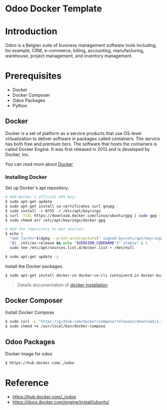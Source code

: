 # Odoo Docker Template


# Introduction
Odoo is a Belgian suite of business management software tools including, for example, CRM, e-commerce, billing, accounting, manufacturing, warehouse, project management, and inventory management.

# Prerequisites
- Docker
- Docker Composer
- Odoo Packages
- Python
  
## Docker
Docker is a set of platform as a service products that use OS-level virtualization to deliver software in packages called containers. The service has both free and premium tiers. The software that hosts the containers is called Docker Engine. It was first released in 2013 and is developed by Docker, Inc.

You can read more about [Docker](https://github.com/gitmehedi/interview/tree/docker)

### Installing Docker

Set up Docker's apt repository.

```bash
# Add Docker's official GPG key:
$ sudo apt-get update
$ sudo apt-get install ca-certificates curl gnupg
$ sudo install -m 0755 -d /etc/apt/keyrings
$ curl -fsSL https://download.docker.com/linux/ubuntu/gpg | sudo gpg --dearmor -o /etc/apt/keyrings/docker.gpg
$ sudo chmod a+r /etc/apt/keyrings/docker.gpg

# Add the repository to Apt sources:
$ echo \
  "deb [arch="$(dpkg --print-architecture)" signed-by=/etc/apt/keyrings/docker.gpg] https://download.docker.com/linux/ubuntu \
  "$(. /etc/os-release && echo "$VERSION_CODENAME")" stable" | \
  sudo tee /etc/apt/sources.list.d/docker.list > /dev/null

$ sudo apt-get update -y
```

Install the Docker packages.

```bash
$ sudo apt-get install docker-ce docker-ce-cli containerd.io docker-buildx-plugin docker-compose-plugin -y
```
> Details documentation of [docker installation](https://docs.docker.com/engine/install/ubuntu/)

## Docker Composer
Install Docker Compose

```bash
$ sudo curl -L "https://github.com/docker/compose/releases/download/1.25.4/docker-compose-$(uname -s)-$(uname -m)" -o /usr/local/bin/docker-compose
$ sudo chmod +x /usr/local/bin/docker-compose
```
## Odoo Packages
Docker image for odoo

```bash
$ https://hub.docker.com/_/odoo
```

# Reference
- https://hub.docker.com/_/odoo
- https://docs.docker.com/engine/install/ubuntu/